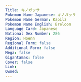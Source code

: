 ```yaml
---
﻿Title: キノガッサ
Pokemon Name Japanese: キノガッサ
Pokemon Name German: Kapilz
Pokemon Name English: Breloom
Language Card: Japanese
National Dex Number: 286
Region: Hoenn
Regional Form: false
Additional Form: false
Mega: false
Gigantamax: false
Cover: false
Link: 
Owned: 
---
```

